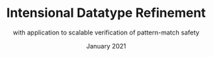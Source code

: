 ---
title: Intensional Datatype Refinement
subtitle: with application to scalable verification of pattern-match safety
venue: POPL 2021
date: January 2021
url: https://dl.acm.org/doi/10.1145/3434336
---